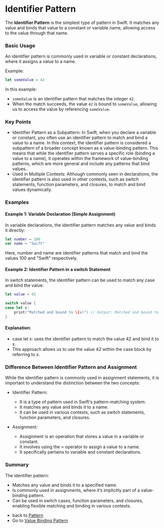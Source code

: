 
# Identifier Pattern

The **Identifier Pattern** is the simplest type of pattern in Swift. It matches any value and binds that value to a constant or variable name, allowing access to the value through that name.

### Basic Usage

An identifier pattern is commonly used in variable or constant declarations, where it assigns a value to a name.

Example:

```swift
let someValue = 42
```
In this example:

 - `someValue` is an identifier pattern that matches the integer `42`.
 - When the match succeeds, the value `42` is bound to `someValue`, allowing us to access the value by referencing `someValue`.
### Key Points
 - Identifier Pattern as a Subpattern: In Swift, when you declare a variable or constant, you often use an identifier pattern to match and bind a value to a name. In this context, the identifier pattern is considered a subpattern of a broader concept known as a value-binding pattern. This means that while the identifier pattern serves a specific role (binding a value to a name), it operates within the framework of value-binding patterns, which are more general and include any patterns that bind values..
 - Used in Multiple Contexts: Although commonly seen in declarations, the identifier pattern is also used in other contexts, such as switch statements, function parameters, and closures, to match and bind values dynamically.
 ### Examples
 #### Example 1: Variable Declaration (Simple Assignment)
In variable declarations, the identifier pattern matches any value and binds it directly:

```swift
let number = 100
var name = "Swift"
```
Here, number and name are identifier patterns that match and bind the values 100 and "Swift" respectively.

#### Example 2: Identifier Pattern in a switch Statement
In switch statements, the identifier pattern can be used to match any case and bind the value:
```swift
let value = 42

switch value {
case let x:
    print("Matched and bound to \(x)") // Output: Matched and bound to 42
}
```

 #### Explanation:

 - case let x: uses the identifier pattern to match the value 42 and bind it to x.
 - This approach allows us to use the value 42 within the case block by referring to x.

### Difference Between Identifier Pattern and Assignment
While the identifier pattern is commonly used in assignment statements, it is important to understand the distinction between the two concepts:

- Identifier Pattern:

  * It is a type of pattern used in Swift's pattern-matching system.
  * It matches any value and binds it to a name.
  * It can be used in various contexts, such as switch statements, function parameters, and closures.

- Assignment:

  * Assignment is an operation that stores a value in a variable or constant.
  * It involves using the = operator to assign a value to a name.
  * It specifically pertains to variable and constant declarations.

### Summary
The identifier pattern:

 - Matches any value and binds it to a specified name.
 - Is commonly used in assignments, where it’s implicitly part of a value-binding pattern.
 - Can be used in switch cases, function parameters, and closures, enabling flexible matching and binding in various contexts.

 * back to [Pattern](../README.md)
 * Go to [Value Binding Pattern](../ValueBindingPattern/README.md)
